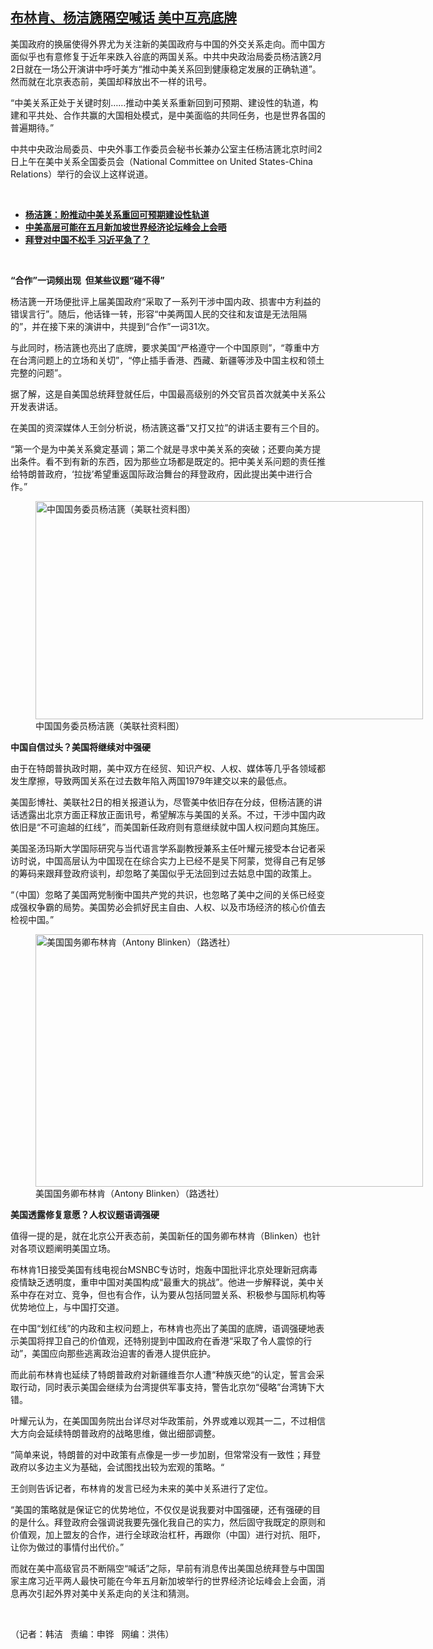 <!--1612301640000-->
[布林肯、杨洁篪隔空喊话   美中互亮底牌](https://www.rfa.org/mandarin/yataibaodao/junshiwaijiao/hj-02022021110501.html)
------

<p></p><p>美国政府的换届使得外界尤为关注新的美国政府与中国的外交关系走向。而中国方面似乎也有意修复于近年来跌入谷底的两国关系。中共中央政治局委员杨洁篪2月2日就在一场公开演讲中呼吁美方“推动中美关系回到健康稳定发展的正确轨道”。然而就在北京表态前，美国却释放出不一样的讯号。</p><p><span>“</span>中美关系正处于关键时刻……推动中美关系重新回到可预期、建设性的轨道，构建和平共处、合作共赢的大国相处模式，是中美面临的共同任务，也是世界各国的普遍期待。”</p><p><span>中共中央政治局委员、中央外事工作委员会秘书长兼办公室主任杨洁篪北京时间</span>2日上午在美中关系全国委员会（National Committee on United States-China Relations）举行的会议上这样说道。</p><p><br/></p><ul><li><a href="https://www.rfa.org/mandarin/Xinwen/st0202a-02022021002503.html"><strong>杨洁篪：盼推动中美关系重回可预期建设性轨道</strong></a></li><li><strong><a href="https://www.rfa.org/mandarin/Xinwen/6-01292021103401.html">中美高层可能在五月新加坡世界经济论坛峰会上会晤</a></strong></li><li><strong><a href="https://www.rfa.org/mandarin/yataibaodao/junshiwaijiao/rc-01272021101452.html">拜登对中国不松手 习近平急了？</a></strong></li></ul><p><br/></p><p><strong>“合作”一词频出现  但某些议题“碰不得”</strong></p><p><span>杨洁篪一开场便批评上届美国政府</span>“采取了一系列干涉中国内政、损害中方利益的错误言行”。随后，他话锋一转，形容“中美两国人民的交往和友谊是无法阻隔的”，并在接下来的演讲中，共提到“合作”一词31次。</p><p><span>与此同时，杨洁篪也亮出了底牌，</span>要求美国“严格遵守一个中国原则”，“尊重中方在台湾问题上的立场和关切”，“停止插手香港、西藏、新疆等涉及中国主权和领土完整的问题”。</p><p><span>据了解，这是自美国总统拜登就任后，中国最高级别的外交官员首次就美中关系公开发表讲话。</span></p><p><span>在美国的资深媒体人王剑分析说，杨洁篪这番</span>“又打又拉”的讲话主要有三个目的。</p><p>“第一个是为中美关系奠定基调；第二个就是寻求中美关系的突破；还要向美方提出条件。看不到有新的东西，因为那些立场都是既定的。把中美关系问题的责任推给特朗普政府，‘拉拢’希望重返国际政治舞台的拜登政府，因此提出美中进行合作。”</p><p><figure class="image-richtext image-inline captioned" style="width:620px;"><img alt="中国国务委员杨洁篪（美联社资料图）" height="349" src="https://www.rfa.org/mandarin/yataibaodao/junshiwaijiao/hj-02022021110501.html/hj0202.jpg/@@images/324b284b-e55d-4500-9654-14cec219a3e3.jpeg" title="hj0202.jpg" width="620"/><figcaption class="image-caption">中国国务委员杨洁篪（美联社资料图）</figcaption><small></small></figure></p><p><strong>中国自信过头？美国将继续对中强硬</strong></p><p><span>由于在特朗普执政时期，美中双方在经贸、知识产权、人权、媒体等几乎各领域都发生摩擦，导致两国关系在过去数年陷入两国</span>1979年建交以来的最低点。</p><p><span>美国彭博社、美联社</span>2日的相关报道认为，尽管美中依旧存在分歧，但杨洁篪的讲话透露出北京方面正释放正面讯号，希望解冻与美国的关系。不过，干涉中国内政依旧是“不可逾越的红线”，而美国新任政府则有意继续就中国人权问题向其施压。</p><p><span>美国圣汤玛斯大学国际研究与当代语言学系副教授兼系主任叶耀元接受本台记者采访时说，中国高层认为中国现在在综合实力上已经不是吴下阿蒙，觉得自己有足够的筹码来跟拜登政府谈判，却忽略了美国似乎无法回到过去姑息中国的政策上。</span></p><p><span>“</span>（中国）忽略了美国两党制衡中国共产党的共识，也忽略了美中之间的关係已经变成强权争霸的局势。美国势必会抓好民主自由、人权、以及市场经济的核心价值去检视中国。”</p><p><figure class="image-richtext image-inline captioned" style="width:620px;"><img alt="美国国务卿布林肯（Antony Blinken）（路透社）" height="404" src="https://www.rfa.org/mandarin/yataibaodao/junshiwaijiao/hj-02022021110501.html/hj0202a.jpg/@@images/3c8c4d41-a13f-4015-b2c5-11a1ec9b407e.png" title="hj0202a.jpg" width="620"/><figcaption class="image-caption">美国国务卿布林肯（Antony Blinken）（路透社）</figcaption><small></small></figure></p><p><strong>美国透露修复意愿？人权议题语调强硬</strong></p><p><span>值得一提的是，就在北京公开表态前，美国新任的国务卿布林肯（</span>Blinken）也针对各项议题阐明美国立场。</p><p><span>布林肯</span>1日接受美国有线电视台MSNBC专访时，炮轰中国批评北京处理新冠病毒疫情缺乏透明度，重申中国对美国构成“最重大的挑战”。他进一步解释说，美中关系中存在对立、竞争，但也有合作，认为要从包括同盟关系、积极参与国际机构等优势地位上，与中国打交道。</p><p><span>在中国</span>“划红线”的内政和主权问题上，布林肯也亮出了美国的底牌，语调强硬地表示美国将捍卫自己的价值观，还特别提到中国政府在香港“采取了令人震惊的行动”，美国应向那些逃离政治迫害的香港人提供庇护。</p><p><span>而此前布林肯也延续了特朗普政府对新疆维吾尔人遭</span>“种族灭绝“的认定，誓言会采取行动，同时表示美国会继续为台湾提供军事支持，警告北京勿“侵略”台湾铸下大错。</p><p><span>叶耀元认为，在美国国务院出台详尽对华政策前，外界或难以观其一二，不过相信大方向会延续特朗普政府的战略思维，做出细部调整。</span></p><p><span>“</span>简单来说，特朗普的对中政策有点像是一步一步加剧，但常常没有一致性；拜登政府以多边主义为基础，会试图找出较为宏观的策略。“</p><p><span>王剑则告诉记者，布林肯的发言已经为未来的美中关系进行了定位。</span></p><p>“美国的策略就是保证它的优势地位，不仅仅是说我要对中国强硬，还有强硬的目的是什么。拜登政府会强调说我要先强化我自己的实力，然后固守我既定的原则和价值观，加上盟友的合作，进行全球政治杠杆，再跟你（中国）进行对抗、阻吓，让你为做过的事情付出代价。”</p><p><span>而就在美中高级官员不断隔空</span>“喊话”之际，早前有消息传出美国总统拜登与中国国家主席习近平两人最快可能在今年五月新加坡举行的世界经济论坛峰会上会面，消息再次引起外界对美中关系走向的关注和猜测。</p><p><br/></p><p><span>（记者：韩洁  </span> 责编：申铧   网编：洪伟）</p>
